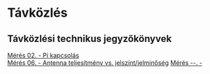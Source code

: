 # Távközlés
## Távközlési technikus jegyzőkönyvek
[Mérés 02. -  Pi kapcsolás](https://github.com/oroszszr/jegyzokonyv/blob/main/meres1/index.md)  
[Mérés 06. -  Antenna teljesítmény vs. jelszint/jelminőség](https://github.com/oroszszr/jegyzokonyv/blob/main/meres2/index.md)
[Mérés --. - ](https://github.com/oroszszr/jegyzokonyv/blob/main/meres3/index.md)

